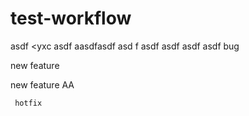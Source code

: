 # test-workflow

asdf
<yxc
asdf
aasdfasdf asd f
asdf asdf
asdf
asdf
 bug

     
 new feature

 new feature AA

     hotfix
